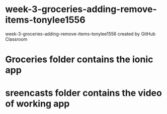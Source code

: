 # week-3-groceries-adding-remove-items-tonylee1556
week-3-groceries-adding-remove-items-tonylee1556 created by GitHub Classroom



# Groceries folder contains the ionic app
# sreencasts folder contains the video of working app
